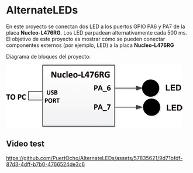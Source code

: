 # AlternateLEDs

En este proyecto se conectan dos LED a los puertos GPIO PA6 y PA7 de la placa **Nucleo-L476RG**. Los LED parpadean alternativamente cada 500 ms. El objetivo de este proyecto es mostrar cómo se pueden conectar componentes externos (por ejemplo, LED) a la placa **Nucleo-L476RG**

Diagrama de bloques del proyecto:
 
![](assets/20240226183808.png)

## Video test

https://github.com/PuertOcho/AlternateLEDs/assets/57835621/9d71bfdf-87d3-4dff-b7b0-4766524de3c6
